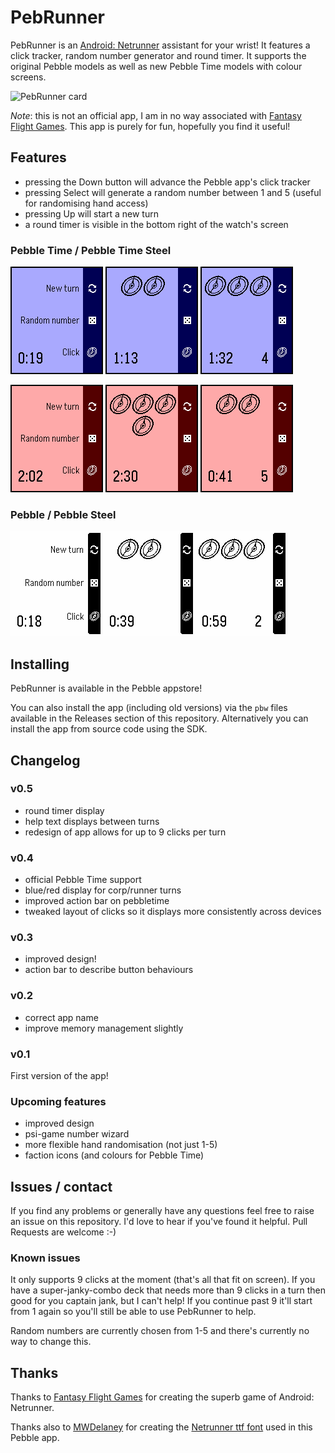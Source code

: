 PebRunner
=========

PebRunner is an
[Android: Netrunner](https://www.fantasyflightgames.com/en/products/android-netrunner-the-card-game/)
assistant for your wrist! It features a click tracker, random number
generator and round timer. It supports the original Pebble models as
well as new Pebble Time models with colour screens.

![PebRunner card](http://www.adamnfish.com/assets/images/posts/56/pebble-card.png)

*Note*: this is not an official app, I am in no way associated with
[Fantasy Flight Games](https://www.fantasyflightgames.com/en/index/). This
app is purely for fun, hopefully you find it useful!

## Features

* pressing the Down button will advance the Pebble app's click tracker
* pressing Select will generate a random number between 1 and 5 (useful for randomising hand access)
* pressing Up will start a new turn
* a round timer is visible in the bottom right of the watch's screen

### Pebble Time / Pebble Time Steel

![New turn](screenshots/new-turn-corp.png) ![Click tracker](screenshots/clicks-corp.png) ![Random numbers](screenshots/random-corp.png)

![New turn](screenshots/new-turn-runner.png) ![Click tracker](screenshots/clicks-runner.png) ![Random numbers](screenshots/random-runner.png)

### Pebble / Pebble Steel

![New turn](screenshots/new-turn.png) ![Click tracker](screenshots/clicks.png) ![Random numbers](screenshots/random.png)

## Installing

PebRunner is available in the Pebble appstore!

You can also install the app (including old versions) via the `pbw`
files available in the Releases section of this repository. Alternatively
you can install the app from source code using the SDK.

## Changelog

### v0.5

* round timer display
* help text displays between turns
* redesign of app allows for up to 9 clicks per turn

### v0.4

* official Pebble Time support
* blue/red display for corp/runner turns
* improved action bar on pebbletime
* tweaked layout of clicks so it displays more consistently across devices

### v0.3

* improved design!
* action bar to describe button behaviours

### v0.2

* correct app name
* improve memory management slightly

### v0.1

First version of the app!

### Upcoming features

* improved design
* psi-game number wizard
* more flexible hand randomisation (not just 1-5)
* faction icons (and colours for Pebble Time)

## Issues / contact

If you find any problems or generally have any questions feel free to
raise an issue on this repository. I'd love to hear if you've found it
helpful. Pull Requests are welcome :-)

### Known issues

It only supports 9 clicks at the moment (that's all that fit on
screen). If you have a super-janky-combo deck that needs more than 9
clicks in a turn then good for you captain jank, but I can't help! If
you continue past 9 it'll start from 1 again so you'll still be able
to use PebRunner to help.

Random numbers are currently chosen from 1-5 and there's currently no
way to change this.

## Thanks

Thanks to
[Fantasy Flight Games](https://www.fantasyflightgames.com/en/index/)
for creating the superb game of Android: Netrunner.

Thanks also to [MWDelaney](https://github.com/MWDelaney) for creating
the
[Netrunner ttf font](https://github.com/MWDelaney/Netrunner-Icon-Font)
used in this Pebble app.
